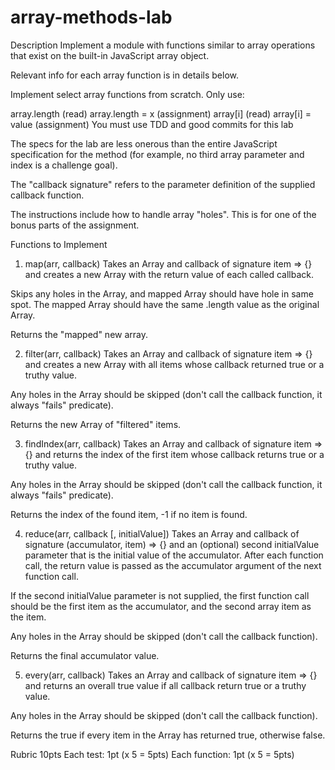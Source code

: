 # array-methods-lab
Description
Implement a module with functions similar to array operations that exist on the built-in JavaScript array object.

Relevant info for each array function is in details below.

Implement select array functions from scratch. Only use:

array.length (read)
array.length = x (assignment)
array[i] (read)
array[i] = value (assignment)
You must use TDD and good commits for this lab

The specs for the lab are less onerous than the entire JavaScript specification for the method (for example, no third array parameter and index is a challenge goal).

The "callback signature" refers to the parameter definition of the supplied callback function.

The instructions include how to handle array "holes". This is for one of the bonus parts of the assignment.

Functions to Implement
1. map(arr, callback)
Takes an Array and callback of signature item => {} and creates a new Array with the return value of each called callback.

Skips any holes in the Array, and mapped Array should have hole in same spot. The mapped Array should have the same .length value as the original Array.

Returns the "mapped" new array.

2. filter(arr, callback)
Takes an Array and callback of signature item => {} and creates a new Array with all items whose callback returned true or a truthy value.

Any holes in the Array should be skipped (don't call the callback function, it always "fails" predicate).

Returns the new Array of "filtered" items.

3. findIndex(arr, callback)
Takes an Array and callback of signature item => {} and returns the index of the first item whose callback returns true or a truthy value.

Any holes in the Array should be skipped (don't call the callback function, it always "fails" predicate).

Returns the index of the found item, -1 if no item is found.

4. reduce(arr, callback [, initialValue])
Takes an Array and callback of signature (accumulator, item) => {} and an (optional) second initialValue parameter that is the initial value of the accumulator. After each function call, the return value is passed as the accumulator argument of the next function call.

If the second initialValue parameter is not supplied, the first function call should be the first item as the accumulator, and the second array item as the item.

Any holes in the Array should be skipped (don't call the callback function).

Returns the final accumulator value.

5. every(arr, callback)
Takes an Array and callback of signature item => {} and returns an overall true value if all callback return true or a truthy value.

Any holes in the Array should be skipped (don't call the callback function).

Returns the true if every item in the Array has returned true, otherwise false.

Rubric 10pts
Each test: 1pt (x 5 = 5pts)
Each function: 1pt (x 5 = 5pts)
